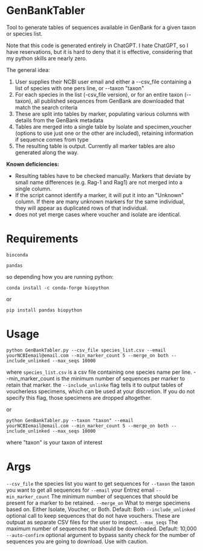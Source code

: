 # GenBankTabler
Tool to generate tables of sequences available in GenBank for a given taxon or species list.

Note that this code is generated entirely in ChatGPT. I hate ChatGPT, so I have reservations, but it is hard to deny that it is effective, considering that my python skills are nearly zero.

The general idea:
1. User supplies their NCBI user email and either a --csv_file containing a list of species with one pers line, or --taxon "taxon" 
2. For each species in the list (-csv_file version), or for an entire taxon (--taxon), all published sequences from GenBank are downloaded that match the search criteria
3. These are split into tables by marker, populating various columns with details from the GenBank metadata
4. Tables are merged into a single table by Isolate and specimen_voucher (options to use just one or the other are included), retaining information if sequence comes from type
5. The resulting table is output. Currently all marker tables are also generated along the way.

**Known deficiencies:** 
+ Resulting tables have to be checked manually. Markers that deviate by small name differences (e.g. Rag-1 and Rag1) are not merged into a single column.
+ If the script cannot identify a marker, it will put it into an "Unknown" column. If there are many unknown markers for the same individual, they will appear as duplicated rows of that individual.
+ does not yet merge cases where voucher and isolate are identical. 


# Requirements
`bioconda`

`pandas`

so depending how you are running python: 

`conda install -c conda-forge biopython`

or 

`pip install pandas biopython`

# Usage
`python GenBankTabler.py --csv_file species_list.csv --email yourNCBIemail@email.com --min_marker_count 5 --merge_on both --include_unlinked --max_seqs 10000`

where `species_list.csv` is a csv file containing one species name per line. --min_marker_count is the minimum number of sequences per marker to retain that marker. the `--include_unlinke` flag tells it to output tables of voucherless specimens, which can be used at your discretion. If you do not specify this flag, those specimens are dropped altogether. 

or

`python GenBankTabler.py --taxon "taxon" --email yourNCBIemail@email.com --min_marker_count 5 --merge_on both --include_unlinked --max_seqs 10000`

where "taxon" is your taxon of interest

# Args
`--csv_file` the species list you want to get sequences for
`--taxon` the taxon you want to get all sequences for
`--email` your Entrez email
`--min_marker_count` The minimum number of sequences that should be present for a marker to be retained.
`--merge_on` What to merge specimens based on. Either Isolate, Voucher, or Both. Default: Both
`--include_unlinked` optional call to keep sequences that do not have vouchers. These are outpuat as separate CSV files for the user to inspect. 
`--max_seqs` The maximum number of sequences that should be downloaded. Default: 10,000 
`--auto-confirm` optional argument to bypass sanity check for the number of sequences you are going to download. Use with caution.
